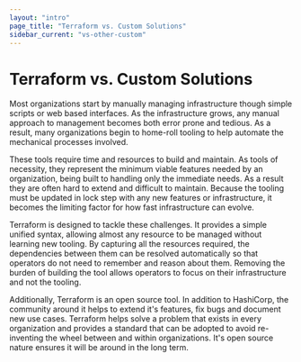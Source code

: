 ```yaml
---
layout: "intro"
page_title: "Terraform vs. Custom Solutions"
sidebar_current: "vs-other-custom"
---
```


# Terraform vs. Custom Solutions

Most organizations start by manually managing infrastructure though
simple scripts or web based interfaces. As the infrastructure grows,
any manual approach to management becomes both error prone and tedious.
As a result, many organizations begin to home-roll tooling to help
automate the mechanical processes involved.

These tools require time and resources to build and maintain.
As tools of necessity, they represent the minimum viable
features needed by an organization, being built to handling only
the immediate needs. As a result they are often hard
to extend and difficult to maintain. Because the  tooling must be
updated in lock step with any new features or infrastructure,
it becomes the limiting factor for how fast infrastructure
can evolve.

Terraform is designed to tackle these challenges. It provides a simple
unified syntax, allowing almost any resource to be managed without
learning new tooling. By capturing all the resources required, the
dependencies between them can be resolved automatically so that operators
do not need to remember and reason about them. Removing the burden
of building the tool allows operators to focus on their infrastructure
and not the tooling.

Additionally, Terraform is an open source tool. In addition to
HashiCorp, the community around it helps to extend it's features,
fix bugs and document new use cases. Terraform helps solve a problem
that exists in every organization and provides a standard that can
be adopted to avoid re-inventing the wheel between and within organizations.
It's open source nature ensures it will be around in the long term.

